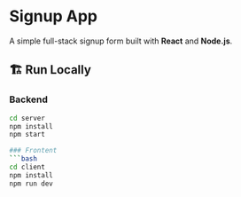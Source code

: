 # Signup App

A simple full-stack signup form built with **React** and **Node.js**.

## 🏗️ Run Locally

### Backend
```bash
cd server
npm install
npm start

### Frontent
```bash
cd client
npm install
npm run dev